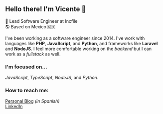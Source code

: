 ## Hello there! I'm Vicente 🚀
:large_blue_circle: Lead Software Engineer at Incfile <br>
:earth_americas: Based on Mexico 🇲🇽

I've been working as a software engineer since 2014. I've work with languages like **PHP**, **JavaScript**, and **Python**, and frameworks like **Laravel** and **NodeJS**. I feel more comfortable working on the _backend_ but I can work as a _fullstack_ as well.

### I'm focused on...
_JavaScript_, _TypeScript_, _NodeJS_, and _Python_.

### How to reach me:
[Personal Blog](https://vicentegtz.com/) _(in Spanish)_ <br>
[LinkedIn](https://www.linkedin.com/in/vicentegtz/) <br>

<!--
**vcgtz/vcgtz** is a ✨ _special_ ✨ repository because its `README.md` (this file) appears on your GitHub profile.

### What I'm working on...
_ReactJS_

Here are some ideas to get you started:

- 🔭 I’m currently working on ...
- 🌱 I’m currently learning ...
- 👯 I’m looking to collaborate on ...
- 🤔 I’m looking for help with ...
- 💬 Ask me about ...
- 📫 How to reach me: ...
- 😄 Pronouns: ...
- ⚡ Fun fact: ...
-->
